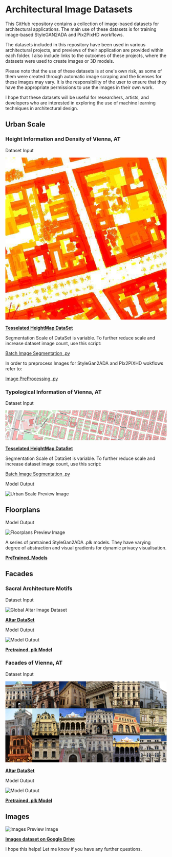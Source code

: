 # Architectural Image Datasets

This GitHub repository contains a collection of image-based datasets for architectural applications. The main use of these datasets is for training image-based StyleGAN2ADA and Pix2PixHD workflows. 

The datasets included in this repository have been used in various architectural projects, and previews of their application are provided within each folder. I also include links to the outcomes of these projects, where the datasets were used to create images or 3D models.

Please note that the use of these datasets is at one's own risk, as some of them were created through automatic image scraping and the licenses for these images may vary. It is the responsibility of the user to ensure that they have the appropriate permissions to use the images in their own work.

I hope that these datasets will be useful for researchers, artists, and developers who are interested in exploring the use of machine learning techniques in architectural design. 


## Urban Scale

### Height Information and Density of Vienna, AT

Dataset Input

![Urban Scale Preview Image](content/urban_heightmap/21_3.jpg)

**[Tesselated HeightMap DataSet](https://drive.google.com/file/d/1yluRfJOm0j5zO3CsAXJ4i0svnm7Y5-RR/view?usp=share_link)** 

Segmentation Scale of DataSet is variable. To further reduce scale and increase dataset image count, use this script:

[Batch Image Segmentation .py](/image_processing_tools/image_segmentation_and_stich.py)

In order to preprocess Images for StyleGan2ADA and PIx2PIXHD wokflows refer to:

[Image PreProcessing .py](/image_processing_tools/preprocess_images_ml.py)

### Typological Information of Vienna, AT

Dataset Input

![Urban Scale Preview Image](/content/dataset_maps_preview2.jpg)

**[Tesselated HeightMap DataSet](https://drive.google.com/drive/folders/1K5diQ3pUusKVF9E_v_GBK5JxtNN_99UA?usp=share_link)**

Segmentation Scale of DataSet is variable. To further reduce scale and increase dataset image count, use this script:

[Batch Image Segmentation .py](/image_processing_tools/image_segmentation_and_stich.py)

Model Output

![Urban Scale Preview Image](/content/urbangan_preview.gif)

## Floorplans

Model Output

![Floorplans Preview Image](/content/floorplan_model.gif)

A series of pretrained StyleGan2ADA .plk models. They have varying degree of abstraction and visual gradients for dynamic privacy visualisation.

**[PreTrained_Models](https://drive.google.com/drive/folders/1Vb2muDMs6b3YCdFgbTsCYYDSI2v3E9Bv?usp=sharing)**

## Facades

### Sacral Architecture Motifs

Dataset Input

![Global Altar Image Dataset](content/altar_preview.jpg)

**[Altar DataSet](https://drive.google.com/drive/folders/1DZkYbFLu9nIpemP4tfRJkyxAFVj9qGnn?usp=sharing)**

Model Output

![Model Output](/content/altar_model_output.gif)

**[Pretrained .plk Model](https://drive.google.com/file/d/1VstC0zJwrWHqJXQcOBqqelSoYdsYy3Ou/view?usp=sharing)**

 
 

### Facades of Vienna, AT

Dataset Input

![Global Altar Image Dataset](/content/facades_dataset.jpg)

**[Altar DataSet](https://drive.google.com/file/d/1Zcs2XAS4YxJJEf3VHqFdR0E5Npr1wqXV/view?usp=sharing)**

Model Output

![Model Output](content/facade_model_output.gif)

**[Pretrained .plk Model](https://drive.google.com/file/d/1woaGw76VyJXyjbHZrT710yS5XHSgLq_K/view?usp=sharing)**


## Images

![Images Preview Image](/path/to/images_preview_image.png)

**[Images dataset on Google Drive](https://drive.google.com/drive/folders/your-images-dataset-link)**

I hope this helps! Let me know if you have any further questions.
